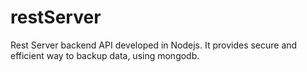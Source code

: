 # restServer
Rest Server backend API developed in Nodejs. It provides secure and efficient way to backup data, using mongodb.
